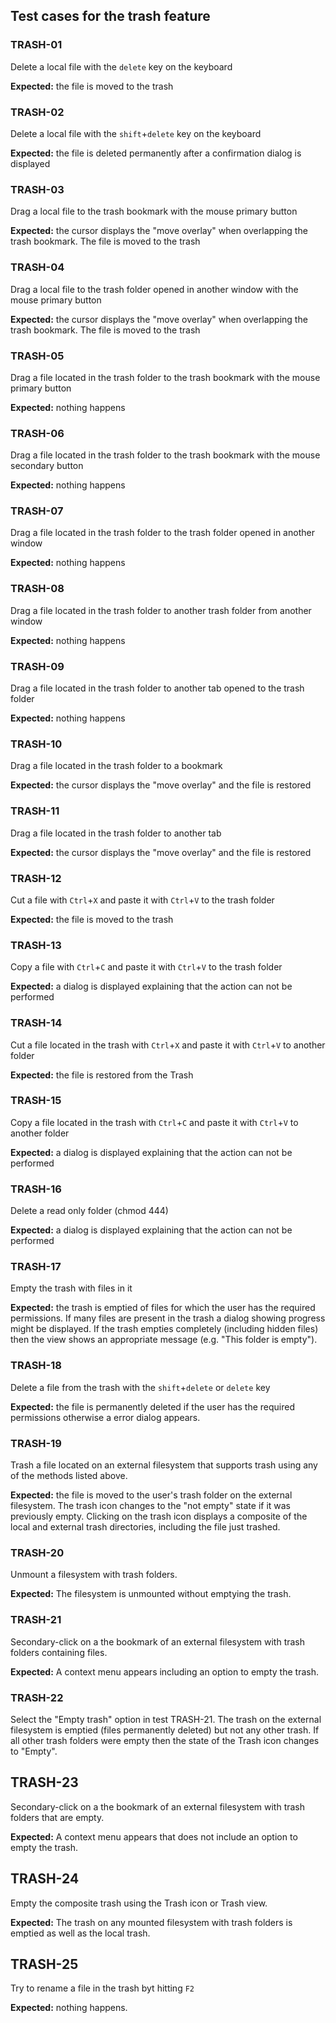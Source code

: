 ## Test cases for the trash feature

### TRASH-01
Delete a local file with the `delete` key on the keyboard

**Expected:** the file is moved to the trash

### TRASH-02
Delete a local file with the `shift`+`delete` key on the keyboard

**Expected:** the file is deleted permanently after a confirmation dialog is displayed

### TRASH-03
Drag a local file to the trash bookmark with the mouse primary button

**Expected:** the cursor displays the "move overlay" when overlapping the trash bookmark. The file is moved to the trash

### TRASH-04
Drag a local file to the trash folder opened in another window  with the mouse primary button

**Expected:** the cursor displays the "move overlay" when overlapping the trash bookmark. The file is moved to the trash

### TRASH-05
Drag a file located in the trash folder to the trash bookmark with the mouse primary button

**Expected:** nothing happens

### TRASH-06
Drag a file located in the trash folder to the trash bookmark with the mouse secondary button

**Expected:** nothing happens

### TRASH-07
Drag a file located in the trash folder to the trash folder opened in another window

**Expected:** nothing happens

### TRASH-08
Drag a file located in the trash folder to another trash folder from another window

**Expected:** nothing happens

### TRASH-09
Drag a file located in the trash folder to another tab opened to the trash folder

**Expected:** nothing happens

### TRASH-10
Drag a file located in the trash folder to a bookmark

**Expected:** the cursor displays the "move overlay" and the file is restored

### TRASH-11
Drag a file located in the trash folder to another tab

**Expected:** the cursor displays the "move overlay" and the file is restored

### TRASH-12
Cut a file with `Ctrl`+`X` and paste it with `Ctrl`+`V` to the trash folder

**Expected:** the file is moved to the trash

### TRASH-13
Copy a file with `Ctrl`+`C` and paste it with `Ctrl`+`V` to the trash folder

**Expected:** a dialog is displayed explaining that the action can not be performed

### TRASH-14
Cut a file located in the trash with `Ctrl`+`X` and paste it with `Ctrl`+`V` to another folder

**Expected:** the file is restored from the Trash

### TRASH-15
Copy a file located in the trash with `Ctrl`+`C` and paste it with `Ctrl`+`V` to another folder

**Expected:** a dialog is displayed explaining that the action can not be performed

### TRASH-16
Delete a read only folder (chmod 444)

**Expected:** a dialog is displayed explaining that the action can not be performed

### TRASH-17 
Empty the trash with files in it

**Expected:** the trash is emptied of files for which the user has the required permissions. If many files are present in the trash a dialog showing progress might be displayed.  If the trash empties completely (including hidden files) then the view shows an appropriate message (e.g. "This folder is empty").

### TRASH-18 
Delete a file from the trash with the `shift`+`delete` or `delete` key

**Expected:** the file is permanently deleted if the user has the required permissions otherwise a error dialog appears.

### TRASH-19 
Trash a file located on an external filesystem that supports trash using any of the methods listed above.

**Expected:** the file is moved to the user's trash folder on the external filesystem.  The trash icon changes to  the "not empty" state if it was previously empty.  Clicking on the trash icon displays a composite of the local and external trash directories, including the file just trashed.

### TRASH-20
Unmount a filesystem with trash folders.

**Expected:** The filesystem is unmounted without emptying the trash.

### TRASH-21
Secondary-click on a the bookmark of an external filesystem with trash folders containing files.

**Expected:** A context menu appears including an option to empty the trash.

### TRASH-22
Select the "Empty trash" option in test TRASH-21.  The trash on the external filesystem is emptied (files permanently deleted) but not any other trash.  If all other trash folders were empty then the state of the Trash icon changes to "Empty".

## TRASH-23
Secondary-click on a the bookmark of an external filesystem with trash folders that are empty.

**Expected:** A context menu appears that does not include an option to empty the trash.

## TRASH-24
Empty the composite trash using the Trash icon or Trash view.  

**Expected:** The trash on any mounted filesystem with trash folders is emptied as well as the local trash.

## TRASH-25
Try to rename a file in the trash byt hitting `F2` 

**Expected:** nothing happens.

